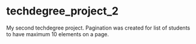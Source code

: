 # techdegree_project_2
My second techdegree project.
Pagination was created for list of students to have maximum 10 elements on a page.
